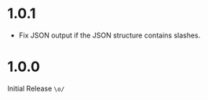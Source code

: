 1.0.1
=====

*   Fix JSON output if the JSON structure contains slashes.


1.0.0
=====

Initial Release `\o/`
